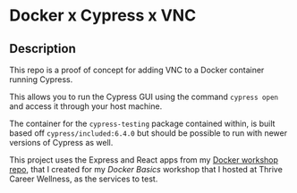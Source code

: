 # Docker x Cypress x VNC

## Description

This repo is a proof of concept for adding VNC to a Docker container running Cypress.

This allows you to run the Cypress GUI using the command `cypress open` and access it through your host machine.

The container for the `cypress-testing` package contained within, is built based off `cypress/included:6.4.0` but should be possible to run with newer versions of Cypress as well.

This project uses the Express and React apps from my [Docker workshop repo](https://github.com/xhudaman/docker-workshop-node-react), that I created for my _Docker Basics_ workshop that I hosted at Thrive Career Wellness, as the services to test.
